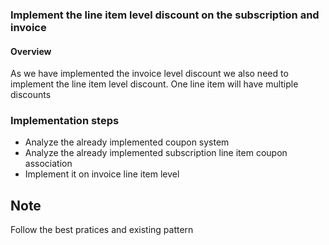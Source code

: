 ### Implement the line item level discount on the subscription and invoice

#### Overview
As we have implemented the invoice level discount we also need to implement the line item level discount. One line item will have multiple discounts

### Implementation steps

- Analyze the already implemented coupon system
- Analyze the already implemented subscription line item coupon association
- Implement it on invoice line item level


## Note
Follow the best pratices and existing pattern